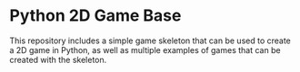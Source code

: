 # Python 2D Game Base

This repository includes a simple game skeleton that can be used to create a 2D game in Python, as well as multiple examples of games that can be created with the skeleton.
